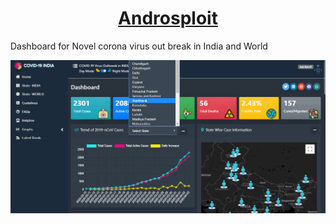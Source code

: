 #  <center><a href="https://github.com/prashantmi/Androsploit">Androsploit</a>

Dashboard for Novel corona virus out break in India and World

<a href="https://www.linkedin.com/in/prashantmi/"><p align="center"><img src="coivid19.gif" /><i></i></p></a>
